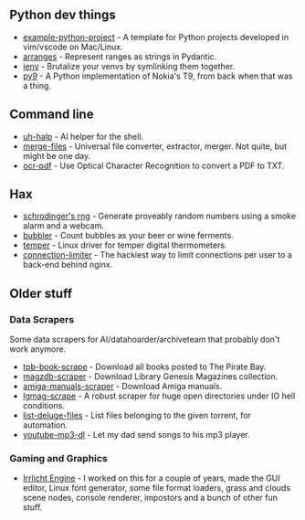 
## Python dev things

* [example-python-project](https://github.com/bitplane/example-python-project) -
  A template for Python projects developed in vim/vscode on Mac/Linux.
* [arranges](/arranges) -
  Represent ranges as strings in Pydantic.
* [ienv](/ienv) -
  Brutalize your venvs by symlinking them together.
* [py9](https://github.com/bitplane/py9) -
  A Python implementation of Nokia's T9, from back when that was a thing.

## Command line

* [uh-halp](/uh-halp) -
  AI helper for the shell.
* [merge-files](/merge-files) -
  Universal file converter, extractor, merger. Not quite, but might be one day.
* [ocr-pdf](https://github.com/bitplane/ocr-pdf) -
  Use Optical Character Recognition to convert a PDF to TXT.

## Hax

* [schrodinger's rng](https://github.com/bitplane/schrodingers-rng) - 
  Generate proveably random numbers using a smoke alarm and a webcam.
* [bubbler](https://github.com/bitplane/bubbler) -
  Count bubbles as your beer or wine ferments.
* [temper](https://github.com/bitplane/temper) -
  Linux driver for temper digital thermometers.
* [connection-limiter](https://github.com/bitplane/connection-limiter) -
  The hackiest way to limit connections per user to a back-end behind nginx.

## Older stuff

### Data Scrapers

Some data scrapers for AI/datahoarder/archiveteam that probably don't work
anymore.

* [tpb-book-scrape](https://github.com/bitplane/tpb-book-scrape) -
  Download all books posted to The Pirate Bay.
* [magzdb-scraper](https://github.com/bitplane/magzdb-scraper) -
  Download Library Genesis Magazines collection.
* [amiga-manuals-scraper](https://github.com/bitplane/amiga-manuals-scraper) -
  Download Amiga manuals.
* [lgmag-scrape](https://github.com/bitplane/lgmag-scrape) -
  A robust scraper for huge open directories under IO hell conditions.
* [list-deluge-files](https://github.com/bitplane/list-deluge-files) -
  List files belonging to the given torrent, for automation.
* [youtube-mp3-dl](https://github.com/bitplane/youtube-mp3-dl) -
  Let my dad send songs to his mp3 player.

### Gaming and Graphics

* [Irrlicht Engine](https://irrlicht.sf.net/) -
  I worked on this for a couple of years, made the GUI editor, Linux font
  generator, some file format loaders, grass and clouds scene nodes, console
  renderer, impostors and a bunch of other fun stuff.
